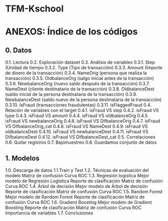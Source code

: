 # TFM-Kschool


# ANEXOS: Índice de los códigos
## 0.	Datos

0.1.	Lectura
0.2.	 Exploración dataset
0.3.	Análisis de variables
0.3.1.	Step (Unidad de tiempo
0.3.2.	Type (Tipo de transacción)
0.3.3.	Amount (Importe de dinero de la transacción)
0.3.4.	NameOrig (persona que realiza la transacción)
0.3.5.	OldbalanceOrg (salgo inicial antes de la transacción)
0.3.6.	NewbalanceOrig (nuevo saldo después de la transacción)
0.3.7.	NameDest (cliente destinatario de la transacción)
0.3.8.	OldbalanceDest (saldo inicial de la persona destinataria de la transacción)
0.3.9.	NewbalanceDest (saldo nuevo de la persona destinataria de la transacción)
0.3.10.	IsFraud (transacciones fraudulentas)
0.3.11.	isFlaggedFraud
0.4.	Relación de variables con el target
0.4.1.	isFraud VS step
0.4.2.	isFraud VS type
0.4.3.	isFraud VS amount
0.4.4.	isFraud VS oldbalanceOrg
0.4.5.	isFraud VS newbalanceOrig
0.4.6.	isFraud VS DifbalanceOrig
0.4.7.	isFraud VS DifbalanceOrig_cat
0.4.8.	isFraud VS NameDest
0.4.9.	isFraud VS oldbalanceDest
0.4.10.	isFraud VS newbalanceDest
0.4.11.	isFraud VS DifbalanceDest
0.4.12.	isFraud VS DifbalanceDest_cat
0.5.	Correlaciones
0.6.	Quitar registros
0.7.	Bajomuestreo
0.8.	Guardamos conjunto de datos



## 1.	Modelos
1.0. Descarga de datos
1.1.Train y Test
1.2. Técnicas de evaluación del modelo
	Matriz de confusión
	Curva ROC
1.3.	Regresión logística
Mejor modelo de Regresión Logística
Reporte de clasificación
Matriz de confusión
Curva ROC
1.4.	Árbol de decisión
Mejor modelo de Árbol de decisión
Reporte de clasificación
Matriz de confusión
Curva ROC
1.5.	Random Forest
Mejor modelo de Random Forest
Reporte de clasificación
Matriz de confusión
Curva ROC
1.6.	Gradient Boosting
Mejor modelo de Gradient Boosting
Reporte de clasificación
Matriz de confusión
Curva ROC
Importancia de variables
1.7.	Conclusiones
